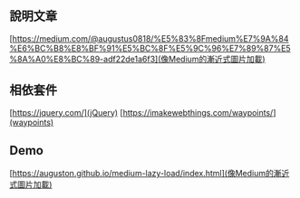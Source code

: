 ## 說明文章
[https://medium.com/@augustus0818/%E5%83%8Fmedium%E7%9A%84%E6%BC%B8%E8%BF%91%E5%BC%8F%E5%9C%96%E7%89%87%E5%8A%A0%E8%BC%89-adf22de1a6f3](像Medium的漸近式圖片加載)

## 相依套件
[https://jquery.com/](jQuery)
[https://imakewebthings.com/waypoints/](waypoints)

## Demo
[https://auguston.github.io/medium-lazy-load/index.html](像Medium的漸近式圖片加載)
